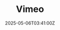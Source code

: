 ---
title: Vimeo
linkTitle: Vimeo
date: '2025-05-06T03:41:00Z'
weight: 1
description: Vimeo is a video hosting platform with access managed through Okta. User
  roles include Uploaders, Viewers, Contributors, Admins, and Owners, each with specific
  permissions. The platform supports live events, analytics, and integrations with
  tools like Slack and Google Tag Manager. Best practices for streaming and video
  management are provided, along with guidelines for privacy settings and creating
  showcases.
draft: false
ref: vimeo
---